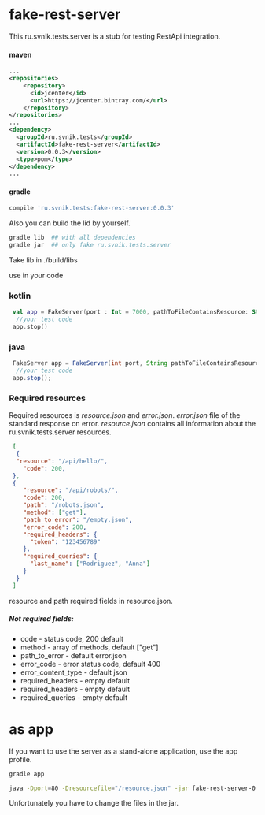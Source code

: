 # fake-rest-server
This ru.svnik.tests.server is a stub for testing RestApi integration.
#### maven
```xml
...
<repositories>
    <repository>
      <id>jcenter</id>
      <url>https://jcenter.bintray.com/</url>
    </repository>
</repositories>
...
<dependency>
  <groupId>ru.svnik.tests</groupId>
  <artifactId>fake-rest-server</artifactId>
  <version>0.0.3</version>
  <type>pom</type>
</dependency>
...
```
#### gradle
```gradle
compile 'ru.svnik.tests:fake-rest-server:0.0.3'
```

Also you can build the lid by yourself.

```sh
gradle lib  ## with all dependencies
gradle jar  ## only fake ru.svnik.tests.server
```
Take lib in ./build/libs

 use in your code
 ### kotlin
```kotlin
 val app = FakeServer(port : Int = 7000, pathToFileContainsResource: String = "/resource.json").server()
  //your test code
 app.stop()
```
### java
```java
 FakeServer app = FakeServer(int port, String pathToFileContainsResource).server();
  //your test code
 app.stop();
```

### Required resources
Required resources is *resource.json* and *error.json*.
*error.json*  file of the standard response on error.
*resource.json* contains all information about the ru.svnik.tests.server resources.
```json
 [
  {
  "resource": "/api/hello/",
    "code": 200,
 },
 {
    "resource": "/api/robots/",
    "code": 200,
    "path": "/robots.json",
    "method": ["get"],
    "path_to_error": "/empty.json",
    "error_code": 200,
    "required_headers": {
      "token": "123456789"
    },
    "required_queries": {
      "last_name": ["Rodriguez", "Anna"]
    }
  }
 ]
```
resource and path required fields in resource.json.

##### Not required fields:

+ code -  status code, 200 default
+ method - array of methods, default ["get"]
+ path_to_error - default error.json
+ error_code - error status code, default 400
+ error_content_type - default json
+ required_headers - empty default
+ required_headers - empty default
+ required_queries - empty default

 # as app
If you want to use the server as a stand-alone application, use the app profile.
```sh
gradle app

java -Dport=80 -Dresourcefile="/resource.json" -jar fake-rest-server-0.0.1-app.jar
```
Unfortunately you have to change the files in the jar.